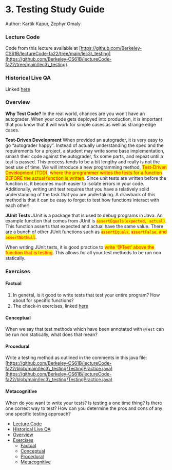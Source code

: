 # 3. Testing Study Guide

Author: Kartik Kapur, Zephyr Omaly

### Lecture Code <a href="#lecture-code" id="lecture-code"></a>

Code from this lecture available at [https://github.com/Berkeley-CS61B/lectureCode-fa22/tree/main/lec3\_testing](https://github.com/Berkeley-CS61B/lectureCode-fa22/tree/main/lec3\_testing).

### Historical Live QA <a href="#historical-live-qa" id="historical-live-qa"></a>

Linked [here](https://youtu.be/1JSPAHnRNbY)

### Overview <a href="#overview" id="overview"></a>

**Why Test Code?** In the real world, chances are you won’t have an autograder. When your code gets deployed into production, it is important that you know that it will work for simple cases as well as strange edge cases.

**Test-Driven Development** When provided an autograder, it is very easy to go “autograder happy”. Instead of actually understanding the spec and the requirements for a project, a student may write some base implementation, smash their code against the autograder, fix some parts, and repeat until a test is passed. This process tends to be a bit lengthy and really is not the best use of time. We will introduce a new programming method, <mark style="color:red;">Test-Driven Development (TDD)</mark>, <mark style="color:red;">where the programmer writes the tests for a function BEFORE the actual function is written</mark>. Since unit tests are written before the function is, it becomes much easier to isolate errors in your code. Additionally, writing unit test requires that you have a relatively solid understanding of the task that you are undertaking. A drawback of this method is that it can be easy to forget to test how functions interact with each other!

**JUnit Tests** JUnit is a package that is used to debug programs in Java. An example function that comes from JUnit is <mark style="color:red;">`assertEquals(expected, actual)`</mark>. This function asserts that expected and actual have the same value. There are a bunch of other JUnit functions such as <mark style="color:red;">`assertEquals`</mark><mark style="color:red;">,</mark> <mark style="color:red;"></mark><mark style="color:red;">`assertFalse`</mark><mark style="color:red;">, and</mark> <mark style="color:red;"></mark><mark style="color:red;">`assertNotNull`</mark>.

When writing JUnit tests, it is good practice to <mark style="color:red;">write ‘@Test’ above the function that is testing</mark>. This allows for all your test methods to be run non statically.

### Exercises <a href="#exercises" id="exercises"></a>

#### Factual <a href="#factual" id="factual"></a>

1. In general, is it good to write tests that test your entire program? How about for specific functions?
2. The check-in exercises, linked [here](https://docs.google.com/forms/d/e/1FAIpQLSegtgpNK5DXtFpVtqIey5xvalX8WT6MPNY1Am1cQYftPMsRUw/viewform?usp=sf\_link)

#### Conceptual <a href="#conceptual" id="conceptual"></a>

When we say that test methods which have been annotated with `@Test` can be run non statically, what does that mean?

#### Procedural <a href="#procedural" id="procedural"></a>

Write a testing method as outlined in the comments in this java file: [https://github.com/Berkeley-CS61B/lectureCode-fa22/blob/main/lec3\_testing/TestingPractice.java](https://github.com/Berkeley-CS61B/lectureCode-fa22/blob/main/lec3\_testing/TestingPractice.java)

#### Metacognitive <a href="#metacognitive" id="metacognitive"></a>

When do you want to write your tests? Is testing a one time thing? Is there one correct way to test? How can you determine the pros and cons of any one specific testing approach?

* [Lecture Code](broken-reference)
* [Historical Live QA](broken-reference)
* [Overview](broken-reference)
* [Exercises](broken-reference)
  * [Factual](broken-reference)
  * [Conceptual](broken-reference)
  * [Procedural](broken-reference)
  * [Metacognitive](broken-reference)
